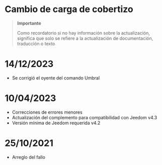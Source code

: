 # Cambio de carga de cobertizo

>**Importante**
>
>Como recordatorio si no hay información sobre la actualización, significa que solo se refiere a la actualización de documentación, traducción o texto

# 14/12/2023

- Se corrigió el oyente del comando Umbral

# 10/04/2023

- Correcciones de errores menores
- Actualización del complemento para compatibilidad con Jeedom v4.3
- Versión mínima de Jeedom requerida v4.2

# 25/10/2021

- Arreglo del fallo
